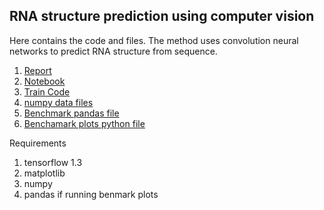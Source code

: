 ## RNA structure prediction using computer vision

Here contains the code and files. The method uses convolution neural networks to predict RNA structure from sequence. 

1. [Report](draft1.pdf) 
2. [Notebook](Features_and_model_exploration.ipynb)
3. [Train Code](train.py)
4. [numpy data files](DATA/)
5. [Benchmark pandas file](puzzles/result_comb)
6. [Benchamark plots python file](/puzzles/analyze_puzzle.py)

Requirements 
1. tensorflow 1.3
2. matplotlib
3. numpy
4. pandas if running benmark plots
